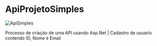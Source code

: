 # ApiProjetoSimples

![ApiSimples](https://user-images.githubusercontent.com/76892395/214282151-ca5da020-2385-45ba-981c-2c309d81c85c.png)

Processo de criação de uma API usando Asp.Net |
Cadastro de usuario contendo ID, Nome e Email
